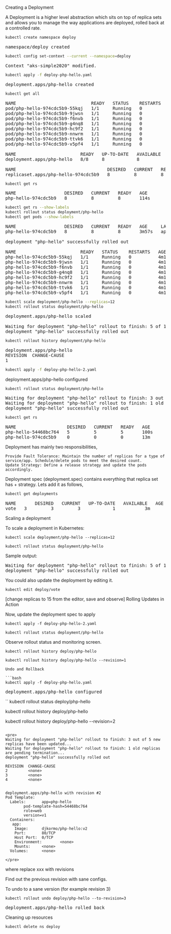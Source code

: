 
Creating a Deployment

A Deployment is a higher level abstraction which sits on top of replica sets and allows you to manage the way applications are deployed, rolled back at a controlled rate.



```bash
kubectl create namespace deploy
```
<pre>
namespace/deploy created
</pre>


```bash
kubectl config set-context --current --namespace=deploy
```
<pre>
Context "aks-simple2020" modified.
</pre>

```bash
kubectl apply -f deploy-php-hello.yaml
```
<pre>
deployment.apps/php-hello created
</pre>

```bash
kubectl get all
```
<pre>
NAME                            READY   STATUS    RESTARTS   AGE
pod/php-hello-974cdc5b9-55kqj   1/1     Running   0          39s
pod/php-hello-974cdc5b9-9jwsn   1/1     Running   0          39s
pod/php-hello-974cdc5b9-f6nvb   1/1     Running   0          39s
pod/php-hello-974cdc5b9-g4nq8   1/1     Running   0          39s
pod/php-hello-974cdc5b9-hc9f2   1/1     Running   0          39s
pod/php-hello-974cdc5b9-nnwrm   1/1     Running   0          39s
pod/php-hello-974cdc5b9-ttvk6   1/1     Running   0          39s
pod/php-hello-974cdc5b9-v5pf4   1/1     Running   0          39s

NAME                        READY   UP-TO-DATE   AVAILABLE   AGE
deployment.apps/php-hello   8/8     8            8           39s

NAME                                  DESIRED   CURRENT   READY   AGE
replicaset.apps/php-hello-974cdc5b9   8         8         8       39s
</pre>


```bash
kubectl get rs
```
<pre>
NAME                  DESIRED   CURRENT   READY   AGE
php-hello-974cdc5b9   8         8         8       114s
</pre>

```bash
kubectl get rs --show-labels
kubectl rollout status deployment/php-hello
kubectl get pods --show-labels
```

<pre>
NAME                  DESIRED   CURRENT   READY   AGE     LABELS
php-hello-974cdc5b9   8         8         8       3m57s   app=php-hello,pod-template-hash=974cdc5b9,role=web,version=v1

deployment "php-hello" successfully rolled out

NAME                        READY   STATUS    RESTARTS   AGE     LABELS
php-hello-974cdc5b9-55kqj   1/1     Running   0          4m19s   app=php-hello,pod-template-hash=974cdc5b9,role=web,version=v1
php-hello-974cdc5b9-9jwsn   1/1     Running   0          4m19s   app=php-hello,pod-template-hash=974cdc5b9,role=web,version=v1
php-hello-974cdc5b9-f6nvb   1/1     Running   0          4m19s   app=php-hello,pod-template-hash=974cdc5b9,role=web,version=v1
php-hello-974cdc5b9-g4nq8   1/1     Running   0          4m19s   app=php-hello,pod-template-hash=974cdc5b9,role=web,version=v1
php-hello-974cdc5b9-hc9f2   1/1     Running   0          4m19s   app=php-hello,pod-template-hash=974cdc5b9,role=web,version=v1
php-hello-974cdc5b9-nnwrm   1/1     Running   0          4m19s   app=php-hello,pod-template-hash=974cdc5b9,role=web,version=v1
php-hello-974cdc5b9-ttvk6   1/1     Running   0          4m19s   app=php-hello,pod-template-hash=974cdc5b9,role=web,version=v1
php-hello-974cdc5b9-v5pf4   1/1     Running   0          4m19s   app=php-hello,pod-template-hash=974cdc5b9,role=web,version=v1
</pre>


```bash
kubectl scale deployment/php-hello --replicas=12
kubectl rollout status deployment/php-hello
```
<pre>
deployment.apps/php-hello scaled

Waiting for deployment "php-hello" rollout to finish: 5 of 12 updated replicas are available...
deployment "php-hello" successfully rolled out
</pre>

```bash
kubectl rollout history deployment/php-hello
```
<pre>
deployment.apps/php-hello 
REVISION  CHANGE-CAUSE
1         <none>
</pre>

```bash
kubectl apply -f deploy-php-hello-2.yaml
```
deployment.apps/php-hello configured

```bash
kubectl rollout status deployment/php-hello
```
<pre>
Waiting for deployment "php-hello" rollout to finish: 3 out of 5 new replicas have been updated...
Waiting for deployment "php-hello" rollout to finish: 1 old replicas are pending termination...
deployment "php-hello" successfully rolled out
</pre>

```bash
kubectl get rs
```
<pre>
NAME                   DESIRED   CURRENT   READY   AGE
php-hello-54468bc764   5         5         5       100s
php-hello-974cdc5b9    0         0         0       13m
</pre>


Deployment has mainly two responsibilities,

    Provide Fault Tolerance: Maintain the number of replicas for a type of service/app. Schedule/delete pods to meet the desired count.
    Update Strategy: Define a release strategy and update the pods accordingly.


Deployment spec (deployment.spec) contains everything that replica set has + strategy. Lets add it as follows,


```bash
kubectl get deployments
```
<pre>
NAME       DESIRED   CURRENT   UP-TO-DATE   AVAILABLE   AGE
vote   3         3         3            1           3m
</pre>


Scaling a deployment

To scale a deployment in Kubernetes:
```
kubectl scale deployment/php-hello --replicas=12

kubectl rollout status deployment/php-hello
```
Sample output:

<pre>
Waiting for deployment "php-hello" rollout to finish: 5 of 12 updated replicas are available...
deployment "php-hello" successfully rolled out
</pre>

You could also update the deployment by editing it.
```
kubectl edit deploy/vote
```
[change replicas to 15 from the editor, save and observe]
Rolling Updates in Action

Now, update the deployment spec to apply


```
kubectl apply -f deploy-php-hello-2.yaml

kubectl rollout status deployment/php-hello
```

Observe rollout status and monitoring screen.

```
kubectl rollout history deploy/php-hello

kubectl rollout history deploy/php-hello --revision=1

Undo and Rollback

```bash
kubectl apply -f deploy-php-hello.yaml
```

<pre>
deployment.apps/php-hello configured
</pre>

``
kubectl rollout status deploy/php-hello

kubectl rollout history deploy/php-hello

kubectl rollout history deploy/php-hello --revision=2
```

<pre>
Waiting for deployment "php-hello" rollout to finish: 3 out of 5 new replicas have been updated...
Waiting for deployment "php-hello" rollout to finish: 1 old replicas are pending termination...
deployment "php-hello" successfully rolled out

REVISION  CHANGE-CAUSE
2         <none>
3         <none>
4         <none>


deployment.apps/php-hello with revision #2
Pod Template:
  Labels:       app=php-hello
        pod-template-hash=54468bc764
        role=web
        version=v1
  Containers:
   app:
    Image:      djkormo/php-hello:v2
    Port:       80/TCP
    Host Port:  0/TCP
    Environment:        <none>
    Mounts:     <none>
  Volumes:      <none>

</pre>

```
where replace xxx with revisions

Find out the previous revision with sane configs.

To undo to a sane version (for example revision 3)

```
kubectl rollout undo deploy/php-hello --to-revision=3
```
<pre>
deployment.apps/php-hello rolled back
</pre>



Cleaning up resources

```
kubectl delete ns deploy
```

<pre>

</pre>